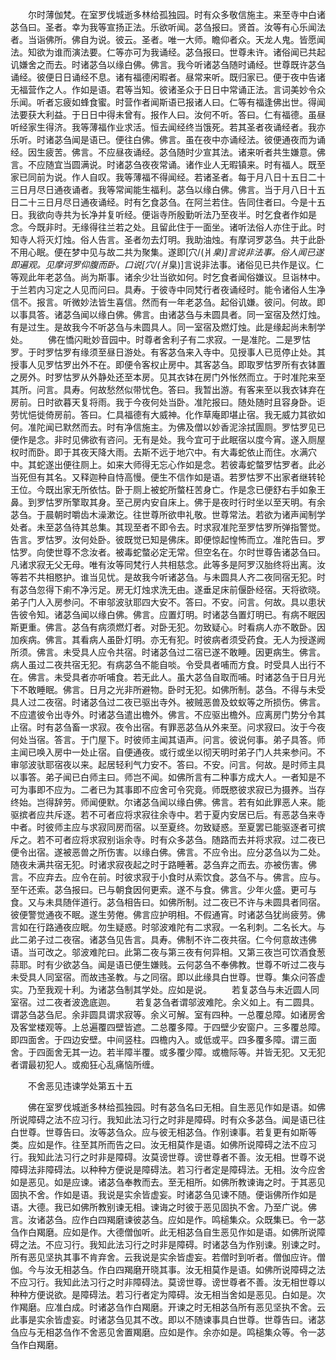 <!-- { "loadSidebar": true } -->
　　尔时薄伽梵。在室罗伐城逝多林给孤独园。时有众多敬信施主。来至寺中白诸苾刍曰。圣者。幸为我等宣扬正法。乐欲听闻。苾刍报曰。贤首。汝等有心乐闻法者。当诣佛所。佛自为说。彼云。圣者。唯一大师。瞻仰者众。天龙人鬼。皆愿闻法。知欲为谁而演法要。仁等亦可为我诵经。苾刍报曰。世尊未许。诸俗闻已共起讥嫌舍之而去。时诸苾刍以缘白佛。佛言。我今听诸苾刍随时诵经。世尊既许苾刍诵经。彼便日日诵经不息。诸有福德闲暇者。昼常来听。既归家已。便于夜中告诸无福营作之人。作如是语。君等当知。彼诸圣众于日日中常诵正法。言词美妙令众乐闻。听者忘疲如蜂食蜜。时营作者闻斯语已报诸人曰。仁等有福逢佛出世。得闻法要获大利益。于日日中得未曾有。报作人曰。汝何不听。答曰。仁有福德。虽昼听经家生得济。我等薄福作业求活。恒去闻经终当饿死。若其圣者夜诵经者。我亦乐听。时诸苾刍闻是语已。便往白佛。佛言。虽在夜中亦诵经法。彼便通夜而为诵经。因生疲苦。佛言。不应昼夜诵经。苾刍随时少宣其法。诸来听者共生嫌意。佛言。不应随宜当圆满说。时诸苾刍夜夜常诵。诸作业人无暇镇来。时有福人。既至家已同前为说。作人自叹。我等薄福不得闻经。若诸圣者。每于月八日十五日二十三日月尽日通夜诵者。我等常闻能生福利。苾刍以缘白佛。佛言。当于月八日十五日二十三日月尽日通夜诵经。时有乞食苾刍。在阿兰若住。告同住者曰。今是十五日。我欲向寺共为长净并复听经。便诣寺所殷勤听法乃至夜半。时乞食者作如是念。今既非时。无缘得往兰若之处。且留此住于一面坐。诸听法俗人亦住于此。时知寺人将灭灯烛。俗人告言。圣者勿去灯明。我助油烛。有摩诃罗苾刍。共于此卧不用心眠。便在梦中见与故二共为聚集。遂即[穴/(爿*臬)]言说非法事。俗人闻已遂即遍观。见摩诃罗仰腹而卧。口说[穴/(爿*臬)]言说非法事。诸俗见已共作是议。仁等观此年老苾刍。尚为斯事。诸余少壮当欲如何。时乞食者闻俗嫌议。旦诣林中。于兰若内习定之人见而问曰。具寿。于彼寺中同梵行者夜诵经时。能令诸俗人生净信不。报言。听微妙法皆生喜信。然而有一年老苾刍。起俗讥嫌。彼问。何故。即以事具答。诸苾刍闻以缘白佛。佛言。由诸苾刍与未圆具者。同一室宿及然灯烛。有是过生。是故我今不听苾刍与未圆具人。同一室宿及燃灯烛。此是缘起尚未制学处。
　　佛在憍闪毗妙音园中。时尊者舍利子有二求寂。一是准陀。二是罗怙罗。于时罗怙罗有缘须至昼日游处。有客苾刍来入寺中。见授事人已觅停止处。其授事人见罗怙罗出外不在。即便令客权止房中。其客苾刍。即取罗怙罗所有衣钵置之房外。时罗怙罗从外静处还至本房。见其衣钵在房门外怅然而立。于时准陀来至其所。问言。具寿。何故愁然似带忧色。答曰。我暂出游。有客来至以我衣钵弃在房前。日时欲暮天复将雨。我于今夜何处当卧。准陀报曰。随处随时且容身卧。讵劳忧悒徙倚房前。答曰。仁具福德有大威神。化作草庵即堪止宿。我无威力其欲如何。准陀闻已默然而去。时有净信施主。为佛及僧以妙香泥涂拭圊厕。罗怙罗见已便作是念。非时见佛欲有咨问。无有是处。我今宜可于此眠宿以度今宵。遂入厕屋权时而卧。即于其夜天降大雨。去斯不远于地穴中。有大毒蛇依止而住。水满穴中。其蛇遂出便往厕上。如来大师得无忘心作如是念。若彼毒蛇螫罗怙罗者。此必当死但有其名。又释迦种自恃高慢。便生不信作如是语。若罗怙罗不出家者继转轮王位。今既出家无所依怙。卧于厕上被蛇所螫枉苦身亡。作是念已便舒右手如象王鼻。到罗怙罗所擎取其身。至己房内安自床上。佛于是夜时行时坐以至天明。有余苾刍。于晨朝时嚼齿木澡漱讫。往世尊所欲申礼敬。世尊常法。若欲为诸声闻制学处者。未至苾刍待其总集。其现至者不即令去。时求寂准陀至罗怙罗所弹指警觉。告言。罗怙罗。汝何处卧。彼既觉已知是佛床。即便惊起惶怖而立。准陀告曰。罗怙罗。向使世尊不念汝者。被毒蛇螫必定无常。但空名在。尔时世尊告诸苾刍曰。凡诸求寂无父无母。唯有汝等同梵行人共相慈念。此等多是阿罗汉胎终将出离。汝等若不共相愍护。谁当见忧。是故我今听诸苾刍。与未圆具人齐二夜同宿无犯。时有苾刍忽得下痢不净污足。房无灯烛求洗无由。遂垂足床前偃卧经宿。天将欲晓。弟子门人入房参问。不审邬波驮耶四大安不。答曰。不安。问言。何故。具以患状告彼令知。诸苾刍闻以缘白佛。佛言。应置灯明。时诸苾刍置灯明已。有病不眠因斯更重。佛言。苾刍有病须燃灯者。对卧无犯。勿致疑心。时看病人亦不敢卧。因加疾病。佛言。其看病人虽卧灯明。亦无有犯。时彼病者须受药食。无人为授遂阙所须。佛言。未受具人应令共宿。时诸苾刍过二宿已遂不敢睡。因更病生。佛言。病人虽过二夜共宿无犯。有病苾刍不能自啖。令受具者哺而方食。时受具人出行不在。佛言。未受具者亦听哺食。若无此人。虽大苾刍自取而哺。时诸苾刍于日月光下不敢睡眠。佛言。日月之光非所避物。卧时无犯。如佛所制。苾刍。不得与未受具人过二夜宿。时诸苾刍过二夜已驱出寺外。被贼恶兽及蚊蚁等之所损伤。佛言。不应遣彼令出寺外。时诸苾刍遣出檐外。佛言。不应驱出檐外。应离房门势分令其止宿。时有苾刍畜一求寂。夜令出宿。有罪恶苾刍从外来至。问求寂曰。汝于今夜何处当宿。答言。于门屋下。时彼师主闻其语声。问言。彼说何事。弟子具答。师主闻已唤入房中一处止宿。自便通夜。或行或坐以彻天明时弟子门人共来参问。不审邬波驮耶宿夜以来。起居轻利气力安不。答曰。不安。问言。何故。是时师主具以事答。弟子闻已白师主曰。师岂不闻。如佛所言有二种事方成大人。一者知是不可为事即不应为。二者已为其事即不应舍可令究竟。师既愍彼求寂已为摄养。当存终始。岂得辞劳。师闻便默。尔诸苾刍闻以缘白佛。佛言。若有如此罪恶人来。能驱摈者应共斥逐。若不可者应将求寂往余寺中。若于夏内安居已后。有恶苾刍来寺中者。时彼师主应与求寂同房而宿。以至夏终。勿致疑惑。至夏罢已能驱逐者可摈斥之。若不可者应将求寂别诣余寺。时有众多苾刍。随路而去并将求寂。过二夜已便令出宿。遂被恶兽之所伤害。以缘白佛。佛言。不应令出。应分苾刍以为二处。随夜未满共宿无犯。时诸求寂夜起之时于路睡著。苾刍弃之而去。亦被伤害。佛言。不应弃去。应令在前。时彼求寂于小食时从索饮食。苾刍不与。佛言。应与。至午还索。苾刍报曰。已与朝食因何更索。遂不与食。佛言。少年火盛。更可与食。又与未具随伴道行。苾刍相告曰。如佛所制。过二夜已不许与未圆具者同宿。彼便警觉通夜不眠。遂生劳倦。佛言应护明相。不假通宵。时诸苾刍犹尚疲劳。佛言如在行路通夜应眠。勿生疑惑。时邬波难陀有二求寂。一名利刺。二名长大。与此二弟子过二夜宿。诸苾刍见告言。具寿。佛制不许二夜共宿。仁今何意故违佛语。当可改之。邬波难陀曰。此第二夜与第三夜有何异相。又第三夜岂可饮酒食葱蒜耶。时有少欲苾刍。闻是语已便生嫌贱。云何苾刍不奉佛教。世尊不听过二夜与未受具人同室宿。而故违圣教。与之同宿。即以此缘具白世尊。世尊。集众问答虚实。乃至我观十利。为诸苾刍制其学处。应如是说。
　　若复苾刍与未近圆人同室宿。过二夜者波逸底迦。
　　若复苾刍者谓邬波难陀。余义如上。有二圆具。谓苾刍苾刍尼。余非圆具谓求寂等。余义可解。室有四种。一总覆总障。如诸房舍及客堂楼观等。上总遍覆四壁皆遮。二总覆多障。于四壁少安窗户。三多覆总障。即四面舍。于四边安壁。中间竖柱。四檐内入。或低或平。四多覆多障。谓三面舍。于四面舍无其一边。若半障半覆。或多覆少障。或檐际等。并皆无犯。又无犯者谓最初犯人。或痴狂心乱痛恼所缠。

　　不舍恶见违谏学处第五十五

　　佛在室罗伐城逝多林给孤独园。时有苾刍名曰无相。自生恶见作如是语。如佛所说障碍之法不应习行。我知此法习行之时非是障碍。时有众多苾刍。闻是语已往白世尊。世尊告曰。汝等苾刍众。应与彼无相苾刍。作别谏事。若复更有如斯等类。应如是作。往至其所而告之曰。汝无相莫作是语。如佛所说障碍之法不应习行。我知此法习行之时非是障碍。汝莫谤世尊。谤世尊者不善。汝无相。世尊不说障碍法非障碍法。以种种方便说是障碍法。若习行者定是障碍法。无相。汝今应舍如是恶见。如是应谏。诸苾刍奉教而去。至无相所。如佛所教谏诲之时。于其恶见固执不舍。作如是语。我说是实余皆虚妄。时诸苾刍见谏不随。便诣佛所作如是语。大德。我已如佛所教别谏无相。谏诲之时彼于恶见固执不舍。乃至广说。佛言。汝诸苾刍。应作白四羯磨谏彼苾刍。应如是作。鸣槌集众。众既集已。令一苾刍作白羯磨。应如是作。大德僧伽听。此无相苾刍自生恶见作如是语。如佛所说障碍之法。不应习行。我知此法习行之时非是障碍。时诸苾刍为作别谏。别谏之时。所有恶见坚执其事不肯弃舍。云我说是实余皆虚妄。若僧时到听者。僧伽应许。僧伽。今与汝无相苾刍。作白四羯磨开晓其事。汝无相莫作是语。如佛所说障碍之法不应习行。我知此法习行之时非障碍法。莫谤世尊。谤世尊者不善。汝无相世尊以种种方便说欲。是障碍法。若习行者定为障碍。汝无相当舍如是恶见。白如是。次作羯磨。应准白成。时诸苾刍作白羯磨。开谏之时无相苾刍所有恶见坚执不舍。云此事是实余皆虚妄。时诸苾刍见其不改。即以不随谏事具白世尊。世尊告曰。诸苾刍应与无相苾刍作不舍恶见舍置羯磨。应如是作。余亦如是。鸣槌集众等。令一苾刍作白羯磨。

